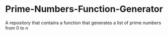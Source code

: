 # Prime-Numbers-Function-Generator
A repository that contains a function that generates a list of prime numbers from 0 to n
